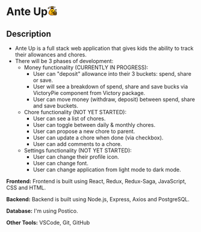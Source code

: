 
# Ante Up![image of money bag](./public/images/money-bag_24.png)

## Description

* Ante Up is a full stack web application that gives kids the ability to track their allowances and chores.
* There will be 3 phases of development:
  * Money functionality (CURRENTLY IN PROGRESS):
    * User can "deposit" allowance into their 3 buckets: spend, share or save.
    * User will see a breakdown of spend, share and save bucks via VictoryPie component from Victory package.
    * User can move money (withdraw, deposit) between spend, share and save buckets.
  * Chore functionality (NOT YET STARTED):
    * User can see a list of chores.
    * User can toggle between daily & monthly chores.
    * User can propose a new chore to parent.
    * User can update a chore when done (via checkbox).
    * User can add comments to a chore.
  * Settings functionality (NOT YET STARTED):
    * User can change their profile icon.
    * User can change font.
    * User can change application from light mode to dark mode.

**Frontend:** Frontend is built using React, Redux, Redux-Saga, JavaScript, CSS and HTML.

**Backend:** Backend is built using Node.js, Express, Axios and PostgreSQL.

**Database:** I'm using Postico.

**Other Tools:** VSCode, Git, GitHub
